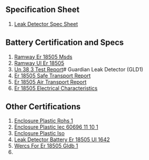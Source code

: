 ## Specification Sheet
1. [Leak Detector Spec Sheet](/uploads/leak-detector-spec-sheet.pdf "Leak Detector Spec Sheet")

## Battery Certification and Specs
1. [Ramway Er 18505 Msds](/uploads/ramway-er-18505-msds.pdf "Ramway Er 18505 Msds")
2. [Ramway Ul Er 18505](/uploads/ramway-ul-er-18505.pdf "Ramway Ul Er 18505")
3. [Un 38 3 Test Report](/uploads/un-38-3-test-report.pdf "Un 38 3 Test Report")# Guardian Leak Detector (GLD1)
4. [Er 18505 Safe Transport Report](/uploads/er-18505-safe-transport-report.pdf "Er 18505 Safe Transport Report")
5. [Er 18505 Air Transport Report](/uploads/er-18505-air-transport-report.pdf "Er 18505 Air Transport Report")
6. [Er 18505 Electrical Characteristics](/uploads/er-18505-electrical-characteristics.pdf "Er 18505 Electrical Characteristics")

## Other Certifications
1. [Enclosure Plastic Rohs 1](/uploads/enclosure-plastic-rohs-1.pdf "Enclosure Plastic Rohs 1")
2. [Enclosure Plastic Iec 60696 11 10 1](/uploads/enclosure-plastic-iec-60696-11-10-1.pdf "Enclosure Plastic Iec 60696 11 10 1")
3. [Enclosure Plastic Iso](/uploads/enclosure-plastic-iso.pdf "Enclosure Plastic Iso")
4. [Leak Detector Battery Er 18505 Ul 1642](/uploads/leak-detector-battery-er-18505-ul-1642.pdf "Leak Detector Battery Er 18505 Ul 1642")
5. [Wercs For Er 18505 Gldb 1](/uploads/wercs-for-er-18505-gldb-1-.pdf "Wercs For Er 18505 Gldb 1")
6. 
